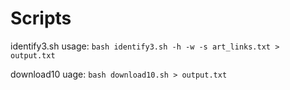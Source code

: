 # Scripts

identify3.sh usage: `bash identify3.sh -h -w -s art_links.txt > output.txt`

download10 uage: `bash download10.sh > output.txt`

